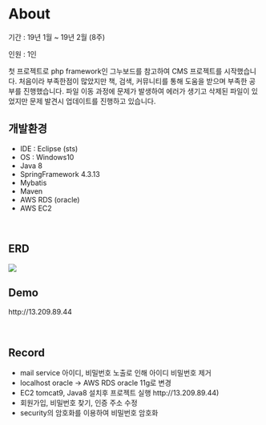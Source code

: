 <h1>About</h1>
<p> 기간 : 19년 1월 ~ 19년 2월 (8주)</p>
<p> 인원 : 1인</p>
<p> 첫 프로젝트로 php framework인 그누보드를 참고하여 CMS 프로젝트를 시작했습니다. 처음이라 부족한점이 많았지만 책, 검색, 커뮤니티를 통해 도움을 받으며 부족한 공부를 진행했습니다. 파일 이동 과정에 문제가 발생하여 에러가 생기고 삭제된 파일이 있었지만 문제 발견시 업데이트를 진행하고 있습니다. </p>
<div>
<h2>개발환경</h2>
<ul>
  <li> IDE : Eclipse (sts)</li>
  <li> OS : Windows10
  <li> Java 8</li>
  <li> SpringFramework 4.3.13</li>
  <li> Mybatis</li>
  <li> Maven</li>
  <li> AWS RDS (oracle)</li>
  <li> AWS EC2 </li>
</ul>
<br>
  </div>
  <div>
<h2>ERD</h2>
<img src="https://user-images.githubusercontent.com/39077131/58403950-ef54a200-809e-11e9-9ee5-cb96ce558d4c.png" ></img
<br>
<h2>Demo</h2>
<p>http://13.209.89.44</p>
<br>
  </div>
  <div>
<h2>Record</h2>
<ul>
<li> mail service 아이디, 비밀번호 노출로 인해 아이디 비밀번호 제거</li>
<li> localhost oracle -> AWS RDS oracle 11g로 변경</li>
<li> EC2 tomcat9, Java8 설치후 프로젝트 실행 http://13.209.89.44)</li>
<li> 회원가입, 비밀번호 찾기, 인증 주소 수정</li>
<li> security의 암호화를 이용하여 비밀번호 암호화 </li>
</ul>

</div>
